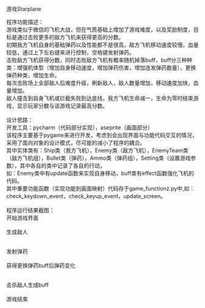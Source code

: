 游戏Starplane<br>

程序功能描述：<br>
游戏类似于微信的飞机大战，但在气质基础上增加了游戏难度，以及奖励制度，目标是通过击败更多的敌方飞机来获得更高的分数。<br>
初期我方飞机自身的基础弹药以及性能都不是很高，敌方飞机移动速度较慢，血量较低，通过上下左右键来进行控制，空格键发射弹药。<br>
击败敌方飞机获得分数，同时击败敌方飞机有概率随机掉落buff，buff分三种种类：增强机体型（增加自身移动速度，增加弹药伤害，增加连发弹药数量），更换弹药种类，增加生命。<br>
每次击败场上全部敌人后难度升级，刷新敌人，敌人数量增加，移动速度加快，血量增加。<br>
敌人撞击到自身飞机或拦截失败到达底线，我方飞机生命减一，生命为零时结束游戏，显示玩家分数与该游戏记录最高分数。<br>
<br>
设计思路：<br>
开发工具：pycharm（代码部分实现），aseprite（画面部分）<br>
该程序主要基于pygame来进行开发，考虑到会出现界面与功能代码交互的情况，采用了面向对象的设计模式，尽可能的减小了程序的耦合。<br>
其中实体类有：Ship类（我方飞机），Enemy类（敌方飞机），EnemyTeam类（敌方飞机组），Bullet类（弹药），Ammo类（弹药组），Setting类（设置游戏参数），其中各自的类中记录了各自的行动，<br>
如：Enemy类中有update函数来实现自身移动，buff类有effect函数强化飞机的代码。<br>
其中重要功能函数（实现功能到画面映射）代码存于game_functionz.py中,如：check_keydown_event，check_keyup_event，update_screen。<br>
<br>
程序运行结果截图：<br>
开始游戏界面<br>
<br>
生成敌人<br>
<br>



发射弹药<br>
<br>
获得更换弹药buff后弹药变化<br>
<br>




击杀敌人生成buff<br>
<br>
游戏结束<br>
